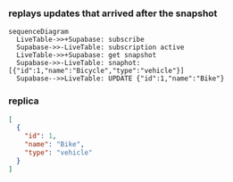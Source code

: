 ### replays updates that arrived after the snapshot

```mermaid
sequenceDiagram
  LiveTable->>+Supabase: subscribe
  Supabase->>-LiveTable: subscription active
  LiveTable->>+Supabase: get snapshot
  Supabase->>-LiveTable: snaphot: [{"id":1,"name":"Bicycle","type":"vehicle"}]
  Supabase-->>LiveTable: UPDATE {"id":1,"name":"Bike"}
```

### replica
```json
[
  {
    "id": 1,
    "name": "Bike",
    "type": "vehicle"
  }
]
```
